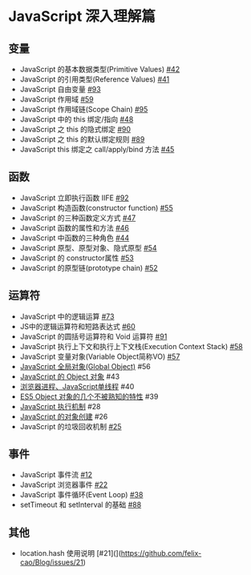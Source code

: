 # JavaScript 深入理解篇

## 变量
- JavaScript 的基本数据类型(Primitive Values) [#42](https://github.com/felix-cao/Blog/issues/42)
- JavaScript 的引用类型(Reference Values) [#41](https://github.com/felix-cao/Blog/issues/41)
- JavaScript 自由变量 [#93](https://github.com/felix-cao/Blog/issues/93)
- JavaScript 作用域 [#59](https://github.com/felix-cao/Blog/issues/59)
- JavaScript 作用域链(Scope Chain) [#95](https://github.com/felix-cao/Blog/issues/95)
- JavaScript 中的 this 绑定/指向 [#48](https://github.com/felix-cao/Blog/issues/48)
- JavaScript 之 this 的隐式绑定 [#90](https://github.com/felix-cao/Blog/issues/90)
- JavaScript 之 this 的默认绑定规则 [#89](https://github.com/felix-cao/Blog/issues/89)
- JavaScript this 绑定之  call/apply/bind 方法 [#45](https://github.com/felix-cao/Blog/issues/45)

## 函数
- JavaScript 立即执行函数 IIFE [#92](https://github.com/felix-cao/Blog/issues/92)
- JavaScript 构造函数(constructor function) [#55](https://github.com/felix-cao/Blog/issues/55)
- JavaScript 的三种函数定义方式 [#47](https://github.com/felix-cao/Blog/issues/47)
- JavaScript 函数的属性和方法 [#46](https://github.com/felix-cao/Blog/issues/46)
- JavaScript 中函数的三种角色 [#44](https://github.com/felix-cao/Blog/issues/44)
- JavaScript 原型、原型对象、隐式原型 [#54](](https://github.com/felix-cao/Blog/issues/54))
- JavaScript 的 constructor属性 [#53](https://github.com/felix-cao/Blog/issues/53)
- JavaScript 的原型链(prototype chain) [#52](https://github.com/felix-cao/Blog/issues/52)

## 运算符
- JavaScript 中的逻辑运算 [#73](https://github.com/felix-cao/Blog/issues/73)
- JS中的逻辑运算符和短路表达式 [#60](https://github.com/felix-cao/Blog/issues/60)
- JavaScript 的圆括号运算符和 Void 运算符 [#91](https://github.com/felix-cao/Blog/issues/91)
- JavaScript 执行上下文和执行上下文栈(Execution Context Stack) [#58](https://github.com/felix-cao/Blog/issues/58)
- JavaScript 变量对象(Variable Object简称VO) [#57](https://github.com/felix-cao/Blog/issues/57)
- [JavaScript 全局对象(Global Object)](https://github.com/felix-cao/Blog/issues/56) #56
- [JavaScript 的 Object 对象](https://github.com/felix-cao/Blog/issues/43) #43
- [浏览器进程、JavaScript单线程](https://github.com/felix-cao/Blog/issues/40) #40
- [ES5 Object 对象的几个不被熟知的特性](https://github.com/felix-cao/Blog/issues/39) #39
- [JavaScript 执行机制](https://github.com/felix-cao/Blog/issues/28) #28
- [JavaScript 的对象创建](https://github.com/felix-cao/Blog/issues/26) #26
- JavaScript 的垃圾回收机制 [#25](https://github.com/felix-cao/Blog/issues/25)

## 事件
- JavaScript 事件流 [#12](https://github.com/felix-cao/Blog/issues/12)
- JavaScript 浏览器事件 [#22](https://github.com/felix-cao/Blog/issues/22)
- JavaScript 事件循环(Event Loop) [#38](https://github.com/felix-cao/Blog/issues/38)
- setTimeout 和 setInterval 的基础 [#88](https://github.com/felix-cao/Blog/issues/88)

## 其他
- location.hash 使用说明 [#21](](https://github.com/felix-cao/Blog/issues/21)
